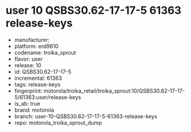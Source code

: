 # user 10 QSBS30.62-17-17-5 61363 release-keys
- manufacturer: 
- platform: erd9610
- codename: troika_sprout
- flavor: user
- release: 10
- id: QSBS30.62-17-17-5
- incremental: 61363
- tags: release-keys
- fingerprint: motorola/troika_retail/troika_sprout:10/QSBS30.62-17-17-5/61363:user/release-keys
- is_ab: true
- brand: motorola
- branch: user-10-QSBS30.62-17-17-5-61363-release-keys
- repo: motorola_troika_sprout_dump
